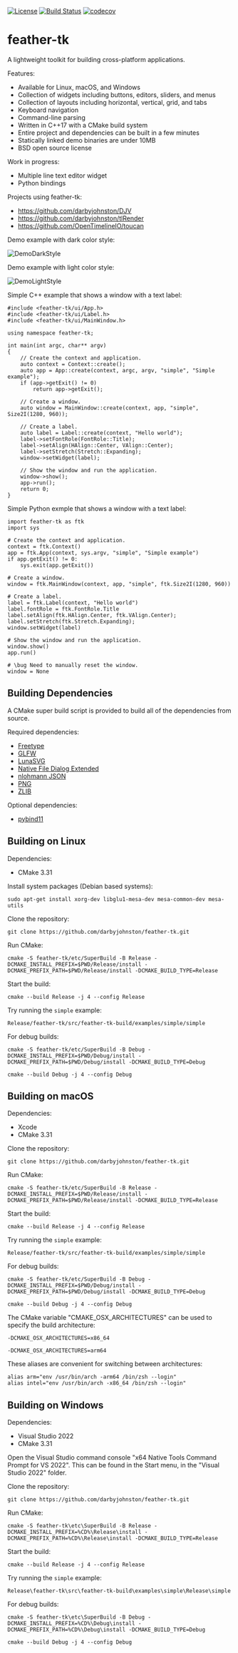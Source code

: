 [![License](https://img.shields.io/badge/License-BSD%203--Clause-blue.svg)](https://opensource.org/licenses/BSD-3-Clause)
[![Build Status](https://github.com/darbyjohnston/feather-tk/actions/workflows/ci-workflow.yml/badge.svg)](https://github.com/darbyjohnston/feather-tk/actions/workflows/ci-workflow.yml)
[![codecov](https://codecov.io/gh/codecov/example-cpp11-cmake/branch/master/graph/badge.svg)](https://codecov.io/gh/darbyjohnston/feather-tk)

# feather-tk

A lightweight toolkit for building cross-platform applications.

Features:
* Available for Linux, macOS, and Windows
* Collection of widgets including buttons, editors, sliders, and menus
* Collection of layouts including horizontal, vertical, grid, and tabs
* Keyboard navigation
* Command-line parsing
* Written in C++17 with a CMake build system
* Entire project and dependencies can be built in a few minutes
* Statically linked demo binaries are under 10MB
* BSD open source license

Work in progress:
* Multiple line text editor widget
* Python bindings

Projects using feather-tk:
* https://github.com/darbyjohnston/DJV
* https://github.com/darbyjohnston/tlRender
* https://github.com/OpenTimelineIO/toucan

Demo example with dark color style:

![DemoDarkStyle](etc/Images/DemoDarkStyle.png)

Demo example with light color style:

![DemoLightStyle](etc/Images/DemoLightStyle.png)

Simple C++ example that shows a window with a text label:
```
#include <feather-tk/ui/App.h>
#include <feather-tk/ui/Label.h>
#include <feather-tk/ui/MainWindow.h>

using namespace feather-tk;

int main(int argc, char** argv)
{
    // Create the context and application.
    auto context = Context::create();
    auto app = App::create(context, argc, argv, "simple", "Simple example");
    if (app->getExit() != 0)
        return app->getExit();

    // Create a window.
    auto window = MainWindow::create(context, app, "simple", Size2I(1280, 960));

    // Create a label.
    auto label = Label::create(context, "Hello world");
    label->setFontRole(FontRole::Title);
    label->setAlign(HAlign::Center, VAlign::Center);
    label->setStretch(Stretch::Expanding);
    window->setWidget(label);

    // Show the window and run the application.
    window->show();
    app->run();
    return 0;
}
```

Simple Python exmple that shows a window with a text label:
```
import feather-tk as ftk
import sys

# Create the context and application.
context = ftk.Context()
app = ftk.App(context, sys.argv, "simple", "Simple example")
if app.getExit() != 0:
    sys.exit(app.getExit())

# Create a window.
window = ftk.MainWindow(context, app, "simple", ftk.Size2I(1280, 960))

# Create a label.
label = ftk.Label(context, "Hello world")
label.fontRole = ftk.FontRole.Title
label.setAlign(ftk.HAlign.Center, ftk.VAlign.Center);
label.setStretch(ftk.Stretch.Expanding);
window.setWidget(label)

# Show the window and run the application.
window.show()
app.run()

# \bug Need to manually reset the window.
window = None

```


## Building Dependencies

A CMake super build script is provided to build all of the dependencies from
source.

Required dependencies:
* [Freetype](https://freetype.org/)
* [GLFW](https://www.glfw.org/)
* [LunaSVG](https://github.com/sammycage/lunasvg)
* [Native File Dialog Extended](https://github.com/btzy/nativefiledialog-extended)
* [nlohmann JSON](https://github.com/nlohmann/json)
* [PNG](http://www.libpng.org/pub/png/libpng.html)
* [ZLIB](https://zlib.net/)

Optional dependencies:
* [pybind11](https://github.com/pybind/pybind11)


## Building on Linux

Dependencies:
* CMake 3.31

Install system packages (Debian based systems):
```
sudo apt-get install xorg-dev libglu1-mesa-dev mesa-common-dev mesa-utils
```

Clone the repository:
```
git clone https://github.com/darbyjohnston/feather-tk.git
```
Run CMake:
```
cmake -S feather-tk/etc/SuperBuild -B Release -DCMAKE_INSTALL_PREFIX=$PWD/Release/install -DCMAKE_PREFIX_PATH=$PWD/Release/install -DCMAKE_BUILD_TYPE=Release
```
Start the build:
```
cmake --build Release -j 4 --config Release
```
Try running the `simple` example:
```
Release/feather-tk/src/feather-tk-build/examples/simple/simple
```
For debug builds:
```
cmake -S feather-tk/etc/SuperBuild -B Debug -DCMAKE_INSTALL_PREFIX=$PWD/Debug/install -DCMAKE_PREFIX_PATH=$PWD/Debug/install -DCMAKE_BUILD_TYPE=Debug
```
```
cmake --build Debug -j 4 --config Debug
```


## Building on macOS

Dependencies:
* Xcode
* CMake 3.31

Clone the repository:
```
git clone https://github.com/darbyjohnston/feather-tk.git
```
Run CMake:
```
cmake -S feather-tk/etc/SuperBuild -B Release -DCMAKE_INSTALL_PREFIX=$PWD/Release/install -DCMAKE_PREFIX_PATH=$PWD/Release/install -DCMAKE_BUILD_TYPE=Release
```
Start the build:
```
cmake --build Release -j 4 --config Release
```
Try running the `simple` example:
```
Release/feather-tk/src/feather-tk-build/examples/simple/simple
```
For debug builds:
```
cmake -S feather-tk/etc/SuperBuild -B Debug -DCMAKE_INSTALL_PREFIX=$PWD/Debug/install -DCMAKE_PREFIX_PATH=$PWD/Debug/install -DCMAKE_BUILD_TYPE=Debug
```
```
cmake --build Debug -j 4 --config Debug
```

The CMake variable "CMAKE_OSX_ARCHITECTURES" can be used to specify the build
architecture:
```
-DCMAKE_OSX_ARCHITECTURES=x86_64
```
```
-DCMAKE_OSX_ARCHITECTURES=arm64
```

These aliases are convenient for switching between architectures:
```
alias arm="env /usr/bin/arch -arm64 /bin/zsh --login"
alias intel="env /usr/bin/arch -x86_64 /bin/zsh --login"
```


## Building on Windows

Dependencies:
* Visual Studio 2022
* CMake 3.31

Open the Visual Studio command console "x64 Native Tools Command Prompt for VS 2022".
This can be found in the Start menu, in the "Visual Studio 2022" folder.

Clone the repository:
```
git clone https://github.com/darbyjohnston/feather-tk.git
```
Run CMake:
```
cmake -S feather-tk\etc\SuperBuild -B Release -DCMAKE_INSTALL_PREFIX=%CD%\Release\install -DCMAKE_PREFIX_PATH=%CD%\Release\install -DCMAKE_BUILD_TYPE=Release
```
Start the build:
```
cmake --build Release -j 4 --config Release
```
Try running the `simple` example:
```
Release\feather-tk\src\feather-tk-build\examples\simple\Release\simple
```
For debug builds:
```
cmake -S feather-tk\etc\SuperBuild -B Debug -DCMAKE_INSTALL_PREFIX=%CD%\Debug\install -DCMAKE_PREFIX_PATH=%CD%\Debug\install -DCMAKE_BUILD_TYPE=Debug
```
```
cmake --build Debug -j 4 --config Debug
```

